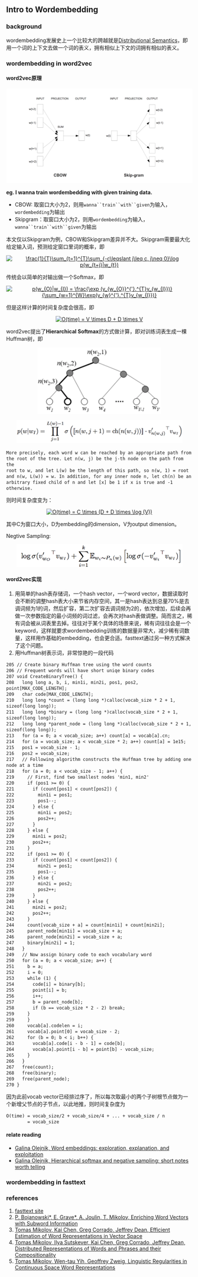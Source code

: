 ## Intro to Wordembedding

### background
wordembedding发展史上一个比较大的跨越就是[Distributional Semantics](https://aurelieherbelot.net/research/distributional-semantics-intro/)，即用一个词的上下文去做一个词的表义，拥有相似上下文的词拥有相似的表义。

### wordembedding in word2vec

#### word2vec原理
<p align="center"><img src="https://github.com/thelostpeace/thelosepeace/blob/master/image/skipgram_cbow.png?raw=true"></p>

**eg. I wanna train wordembedding with given training data.**
  
 - CBOW: 取窗口大小为2，则用`wanna``train``with``given`为输入，`wordembedding`为输出
 - Skipgram：取窗口大小为2，则用`wordembedding`为输入，`wanna``train``with``given`为输出
  
本文仅以Skipgram为例，CBOW和Skipgram差异并不大。Skipgram需要最大化给定输入词，预测给定窗口里词的概率，即
<p align="center"><a href="https://www.codecogs.com/eqnedit.php?latex=\frac{1}{T}\sum_{t=1}^{T}\sum_{-c\leqslant&space;j\leq&space;c,&space;j\neq&space;0}\log&space;p(w_{t&plus;j}|w_{t})" target="_blank"><img src="https://latex.codecogs.com/gif.latex?\frac{1}{T}\sum_{t=1}^{T}\sum_{-c\leqslant&space;j\leq&space;c,&space;j\neq&space;0}\log&space;p(w_{t&plus;j}|w_{t})" title="\frac{1}{T}\sum_{t=1}^{T}\sum_{-c\leqslant j\leq c, j\neq 0}\log p(w_{t+j}|w_{t})" /></a></p>   

传统会以简单的对输出做一个Softmax，即
<p align="center"><a href="https://www.codecogs.com/eqnedit.php?latex=p(w_{O}|w_{I})&space;=&space;\frac{\exp&space;(v_{w_{O}}^{'}.^{T}v_{w_{I}})}{\sum_{w=1}^{W}\exp(v_{w}^{'}.^{T}v_{w_{I}})}" target="_blank"><img src="https://latex.codecogs.com/png.latex?p(w_{O}|w_{I})&space;=&space;\frac{\exp&space;(v_{w_{O}}^{'}.^{T}v_{w_{I}})}{\sum_{w=1}^{W}\exp(v_{w}^{'}.^{T}v_{w_{I}})}" title="p(w_{O}|w_{I}) = \frac{\exp (v_{w_{O}}^{'}.^{T}v_{w_{I}})}{\sum_{w=1}^{W}\exp(v_{w}^{'}.^{T}v_{w_{I}})}" /></a></p>  
但是这样计算的时间复杂度会很高，即
<p align="center"><a href="https://www.codecogs.com/eqnedit.php?latex=O(time)&space;=&space;V&space;\times&space;D&space;&plus;&space;D&space;\times&space;V" target="_blank"><img src="https://latex.codecogs.com/png.latex?O(time)&space;=&space;V&space;\times&space;D&space;&plus;&space;D&space;\times&space;V" title="O(time) = V \times D + D \times V" /></a></p>

word2vec提出了**Hierarchical Softmax**的方式做计算，即对训练词表生成一棵Huffman树，即
<p align="center"><img height=180 src="https://github.com/thelostpeace/thelosepeace/blob/master/image/huffman_tree.png?raw=true"></p>

<p align="center"><img width=450 src="https://github.com/thelostpeace/thelosepeace/blob/master/image/hierachical_softmax.png?raw=true"></p>
  
  
```
More precisely, each word w can be reached by an appropriate path from   
the root of the tree. Let n(w, j) be the j-th node on the path from the  
root to w, and let L(w) be the length of this path, so n(w, 1) = root  
and n(w, L(w)) = w. In addition, for any inner node n, let ch(n) be an  
arbitrary fixed child of n and let [x] be 1 if x is true and -1 otherwise.
```

则时间复杂度变为：
<p align="center"><a href="https://www.codecogs.com/eqnedit.php?latex=O(time)&space;=&space;C&space;\times&space;(D&space;&plus;&space;D&space;\times&space;\log&space;(V))" target="_blank"><img src="https://latex.codecogs.com/png.latex?O(time)&space;=&space;C&space;\times&space;(D&space;&plus;&space;D&space;\times&space;\log&space;(V))" title="O(time) = C \times (D + D \times \log (V))" /></a></p>

其中C为窗口大小，D为embedding的dimension，V为output dimension。

Negtive Sampling: 
<p align="center"><img width=450 src="https://github.com/thelostpeace/thelosepeace/blob/master/image/negtive_sample.png?raw=true"></p>


#### word2vec实现
1. 用简单的hash表存储词，一个hash vector，一个word vector，数据读取时会不断的调整hash表大小来节省内存空间，其一是hash表达到总量70%是去调词频为1的词，然后扩容，第二次扩容去调词频为2的，依次增加，后续会再做一次参数指定的最小词频的词过滤，会再次对hash表做调整。简而言之，稀有词会被从词表里去掉。往往对于某个具体的场景来说，稀有词往往会是一个keyword，这样就要求wordembedding训练的数据量非常大，减少稀有词数量，这样用作基础的embedding，也会更合适。fasttext通过另一种方式解决了这个问题。
2. 用Huffman树表示词，非常惊艳的一段代码

```
205 // Create binary Huffman tree using the word counts
206 // Frequent words will have short uniqe binary codes
207 void CreateBinaryTree() {
208   long long a, b, i, min1i, min2i, pos1, pos2, point[MAX_CODE_LENGTH];
209   char code[MAX_CODE_LENGTH];
210   long long *count = (long long *)calloc(vocab_size * 2 + 1, sizeof(long long));
211   long long *binary = (long long *)calloc(vocab_size * 2 + 1, sizeof(long long));
212   long long *parent_node = (long long *)calloc(vocab_size * 2 + 1, sizeof(long long));
213   for (a = 0; a < vocab_size; a++) count[a] = vocab[a].cn;
214   for (a = vocab_size; a < vocab_size * 2; a++) count[a] = 1e15;
215   pos1 = vocab_size - 1;
216   pos2 = vocab_size;
217   // Following algorithm constructs the Huffman tree by adding one node at a time
218   for (a = 0; a < vocab_size - 1; a++) {
219     // First, find two smallest nodes 'min1, min2'
220     if (pos1 >= 0) {
221       if (count[pos1] < count[pos2]) {
222         min1i = pos1;
223         pos1--;
224       } else {
225         min1i = pos2;
226         pos2++;
227       }
228     } else {
229       min1i = pos2;
230       pos2++;
231     }
232     if (pos1 >= 0) {
233       if (count[pos1] < count[pos2]) {
234         min2i = pos1;
235         pos1--;
236       } else {
237         min2i = pos2;
238         pos2++;
239       }
240     } else {
241       min2i = pos2;
242       pos2++;
243     }
244     count[vocab_size + a] = count[min1i] + count[min2i];
245     parent_node[min1i] = vocab_size + a;
246     parent_node[min2i] = vocab_size + a;
247     binary[min2i] = 1;
248   }
249   // Now assign binary code to each vocabulary word
250   for (a = 0; a < vocab_size; a++) {
251     b = a;
252     i = 0;
253     while (1) {
254       code[i] = binary[b];
255       point[i] = b;
256       i++;
257       b = parent_node[b];
258       if (b == vocab_size * 2 - 2) break;
259     }
259     }
260     vocab[a].codelen = i;
261     vocab[a].point[0] = vocab_size - 2;
262     for (b = 0; b < i; b++) {
263       vocab[a].code[i - b - 1] = code[b];
264       vocab[a].point[i - b] = point[b] - vocab_size;
265     }
266   }
267   free(count);
268   free(binary);
269   free(parent_node);
270 }
```

因为此前vocab vector已经排过序了，所以每次取最小的两个子树根节点做为一个新增父节点的子节点，以此地推，则时间复杂度为

```
O(time) = vocab_size/2 + vocab_size/4 + ... + vocab_size / n
        = vocab_size
```
#### relate reading
 - [Galina Olejnik, Word embeddings: exploration, explanation, and exploitation](https://towardsdatascience.com/word-embeddings-exploration-explanation-and-exploitation-with-code-in-python-5dac99d5d795)
 - [Galina Olejnik, Hierarchical softmax and negative sampling: short notes worth telling](https://towardsdatascience.com/hierarchical-softmax-and-negative-sampling-short-notes-worth-telling-2672010dbe08)



### wordembedding in fasttext



### references
1. [fasttext site](https://fasttext.cc/)
2. [P. Bojanowski*, E. Grave*, A. Joulin, T. Mikolov, Enriching Word Vectors with Subword Information](https://arxiv.org/abs/1607.04606)
3. [Tomas Mikolov, Kai Chen, Greg Corrado, Jeffrey Dean, Efficient Estimation of Word Representations in Vector Space](https://arxiv.org/pdf/1301.3781)
4. [Tomas Mikolov, Ilya Sutskever, Kai Chen, Greg Corrado, Jeffrey Dean, Distributed Representations of Words and Phrases and their Compositionality](https://arxiv.org/abs/1310.4546)
5. [Tomas Mikolov, Wen-tau Yih, Geoffrey Zweig, Linguistic Regularities in Continuous Space Word Representations](https://www.aclweb.org/anthology/N13-1090/)